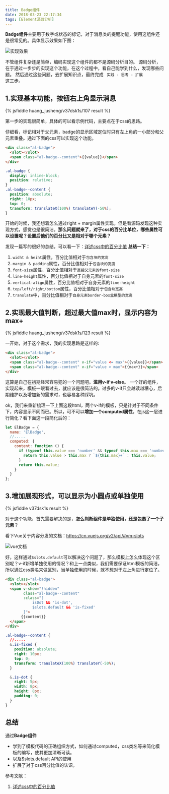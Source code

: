 ```yaml
---
title: Badge组件
date: 2018-03-23 22:17:34
tags: [Element源码分析]
---
```

**Badge组件**主要用于数字或状态的标记，对于消息类的提醒功能，使用这组件还是很常见的。具体显示效果如下图：

![实现效果](/blog/images/1.png)

不管组件复杂还是简单，编码实现这个组件的都不是源码分析目的。
源码分析，在于通过一步步的实现这个功能，在这个过程中，看自己能学到什么，发现哪些问题。
然后通过这些问题，去扩展知识点，最终完成 <code> 实践 - 思考 - 扩展 </code> 这三步。

1.实现基本功能，按钮右上角显示消息
----------------------
{% jsfiddle huang_jusheng/v37dsk1s/107 result %}

第一步的实现很简单，具体的可以看示例代码，主要点在于css的思路。

仔细看，标记相对于父元素，badge的显示区域定位时只有左上角的一小部分和父元素重叠。通过下面的css可以实现这个功能。

```html
<div class="al-badge">
  <slot></slot>
  <span class="al-badge--content">{{value}}</span>
</div>
```

```css
.al-badge {
  display: inline-block;
  position: relative;
}
.al-badge--content {
  position: absolute;
  right: 10px;
  top: 0;
  transform: translateX(100%) translateY(-50%);
}
```
开始的时候，我还想着怎么通过right + margin属性实现。但是看源码发现这种实现方式，感觉也是很简洁。**那么问题就来了，对于css的百分比单位，哪些属性可以设置呢？设置后他们的百分比又是相对于哪个元素？**

发现一篇写的很好的总结，可以看一下：[详述css中的百分比值](http://acgtofe.com/posts/2014/06/percentage-in-css)
**总结一下：**

 1. `widht & heiht`属性，百分比值相对于`包含块的宽高`
 2. `margin & padding`属性，百分比值相对于`包含块的宽度`
 3. `font-size`属性，百分比值相对于`直接父元素的font-size`
 4. `line-height`属性，百分比值相对于自身元素的`font-size`
 5. `vertical-align`属性，百分比值相对于自身元素的`line-height`
 6. `top/left/right/bottom`属性，百分比值相对于`包含块宽高`
 7. `translate`中，百分比值相对于`自身元素border-box盒模型的宽高`

2.实现最大值判断，超过最大值max时，显示内容为max+
-----------------------------
{% jsfiddle huang_jusheng/v37dsk1s/123 result %}

一开始，对于这个需求，我的实现思路是这样的:

```html
<div class="al-badge">
  <slot></slot>
  <span class="al-badge--content" v-if="value <= max">{{value}}</span>
  <span class="al-badge--content" v-if="value > max">{{max+}}</span>
</div>
```
这算是自己在初期经常容易犯的一个问题吧。**滥用v-if v-else**。
一个好的组件，实现起来，模板一眼看过去，就应该是很简洁的。过多的v-if只会越读越糟心，后期维护以及增加新的需求时，也容易各种踩坑。

ok，我们来重新梳理一下上面这段html，两个v-if的模板，只是针对于不同条件下，内容显示不同而已。所以，可不可以**增加一个computed属性**，在js这一层进行简化？看下面这一段简化后的：

```javascript
let ElBadge = {
  name: 'ElBadge',
  //.....
  computed: {
    content: function () {
      if (typeof this.value === 'number' && typeof this.max === 'number') {
        return this.value > this.max ? `${this.max}+` : this.value;
      }
      return this.value;
    }
  }
};
```

3.增加展现形式，可以显示为小圆点或单独使用
----------------------
{% jsfiddle v37dsk1s result %}

对于这个功能，首先需要解决的是，**怎么判断组件是单独使用，还是包裹了一个子元素**？

看下Vue关于内容分发的文档：https://cn.vuejs.org/v2/api/#vm-slots

![vue文档](/blog/images/2.png)

好，这样通过<code>$slots.default</code>可以解决这个问题了，那么模板上怎么体现这个区别呢？v-if新增单独使用的情况？和上一点类似，我们需要保证html模板的简洁，所以通过css类名来做区别，当单独使用的时候，就不想对于左上角进行定位了。

```html
<div class="al-badge">
  <slot></slot>
  <span v-show="!hidden" 
        class="al-badge--content"
        :class="[
            isDot && 'is-dot', 
            $slots.default && 'is-fixed'
        ]">
       {{content}}
  </span>
</div>
```

```css
.al-badge--content {
  //.....
  &.is-fixed {
    position: absolute;
    right: 10px;
    top: 0;
    transform: translateX(100%) translateY(-50%);
  }

  &.is-dot {
    right: 5px;
    width: 8px;
    height: 8px;
    padding: 0;
  }
}
```

总结
---
通过**Badge组件**

 - 学到了模板代码的正确组织方式，如何通过computed，css类名等来简化模板的编写，使其更加清晰可读。
 - 以及$slots.default API的使用
 - 扩展了对于css百分比值的认识。

参考文献：

 1. [详述css中的百分比值](http://acgtofe.com/posts/2014/06/percentage-in-css)

